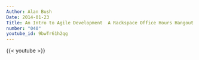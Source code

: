 ```yaml
---
Author: Alan Bush
Date: 2014-01-23
Title: An Intro to Agile Development  A Rackspace Office Hours Hangout
number: "040"
youtube_id: 9bwTr61h2qg
---
```


{{< youtube >}}
